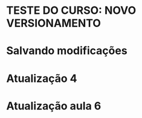 # TESTE DO CURSO: NOVO VERSIONAMENTO 

# Salvando modificações 

# Atualização 4

# Atualização aula 6 